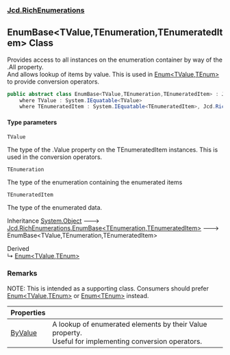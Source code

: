 ### [Jcd.RichEnumerations](Jcd.RichEnumerations.md 'Jcd.RichEnumerations')

## EnumBase<TValue,TEnumeration,TEnumeratedItem> Class

Provides access to all instances on the enumeration container by way of the .All property.  
And allows lookup of items by value. This is used in [Enum&lt;TValue,TEnum&gt;](Jcd.RichEnumerations.Enum_TValue,TEnum_.md 'Jcd.RichEnumerations.Enum<TValue,TEnum>') to provide conversion operators.

```csharp
public abstract class EnumBase<TValue,TEnumeration,TEnumeratedItem> : Jcd.RichEnumerations.EnumBase<TEnumeration, TEnumeratedItem>
    where TValue : System.IEquatable<TValue>
    where TEnumeratedItem : System.IEquatable<TEnumeratedItem>, Jcd.RichEnumerations.IEnumValueProvider<TValue>
```
#### Type parameters

<a name='Jcd.RichEnumerations.EnumBase_TValue,TEnumeration,TEnumeratedItem_.TValue'></a>

`TValue`

The type of the .Value property on the TEnumeratedItem instances. This is used in the conversion operators.

<a name='Jcd.RichEnumerations.EnumBase_TValue,TEnumeration,TEnumeratedItem_.TEnumeration'></a>

`TEnumeration`

The type of the enumeration containing the enumerated items

<a name='Jcd.RichEnumerations.EnumBase_TValue,TEnumeration,TEnumeratedItem_.TEnumeratedItem'></a>

`TEnumeratedItem`

The type of the enumerated data.

Inheritance [System.Object](https://docs.microsoft.com/en-us/dotnet/api/System.Object 'System.Object') &#129106; [Jcd.RichEnumerations.EnumBase&lt;](Jcd.RichEnumerations.EnumBase_TEnumeration,TEnumeratedItem_.md 'Jcd.RichEnumerations.EnumBase<TEnumeration,TEnumeratedItem>')[TEnumeration](Jcd.RichEnumerations.EnumBase_TValue,TEnumeration,TEnumeratedItem_.md#Jcd.RichEnumerations.EnumBase_TValue,TEnumeration,TEnumeratedItem_.TEnumeration 'Jcd.RichEnumerations.EnumBase<TValue,TEnumeration,TEnumeratedItem>.TEnumeration')[,](Jcd.RichEnumerations.EnumBase_TEnumeration,TEnumeratedItem_.md 'Jcd.RichEnumerations.EnumBase<TEnumeration,TEnumeratedItem>')[TEnumeratedItem](Jcd.RichEnumerations.EnumBase_TValue,TEnumeration,TEnumeratedItem_.md#Jcd.RichEnumerations.EnumBase_TValue,TEnumeration,TEnumeratedItem_.TEnumeratedItem 'Jcd.RichEnumerations.EnumBase<TValue,TEnumeration,TEnumeratedItem>.TEnumeratedItem')[&gt;](Jcd.RichEnumerations.EnumBase_TEnumeration,TEnumeratedItem_.md 'Jcd.RichEnumerations.EnumBase<TEnumeration,TEnumeratedItem>') &#129106; EnumBase<TValue,TEnumeration,TEnumeratedItem>

Derived  
&#8627; [Enum&lt;TValue,TEnum&gt;](Jcd.RichEnumerations.Enum_TValue,TEnum_.md 'Jcd.RichEnumerations.Enum<TValue,TEnum>')

### Remarks
NOTE: This is intended as a supporting class. Consumers should prefer [Enum&lt;TValue,TEnum&gt;](Jcd.RichEnumerations.Enum_TValue,TEnum_.md 'Jcd.RichEnumerations.Enum<TValue,TEnum>') or [Enum&lt;TEnum&gt;](Jcd.RichEnumerations.Enum_TEnum_.md 'Jcd.RichEnumerations.Enum<TEnum>') instead.

| Properties | |
| :--- | :--- |
| [ByValue](Jcd.RichEnumerations.EnumBase_TValue,TEnumeration,TEnumeratedItem_.ByValue.md 'Jcd.RichEnumerations.EnumBase<TValue,TEnumeration,TEnumeratedItem>.ByValue') | A lookup of enumerated elements by their Value property.<br/>Useful for implementing conversion operators. |

